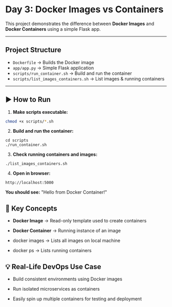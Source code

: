 # Day 3: Docker Images vs Containers

This project demonstrates the difference between **Docker Images** and **Docker Containers** using a simple Flask app.

---

## Project Structure
- `Dockerfile` → Builds the Docker image
- `app/app.py` → Simple Flask application
- `scripts/run_container.sh` → Build and run the container
- `scripts/list_images_containers.sh` → List images & running containers

---

## ▶️ How to Run

1. **Make scripts executable:**
```bash
chmod +x scripts/*.sh
```
2. **Build and run the container:**  
```
cd scripts  
./run_container.sh
``` 
3. **Check running containers and images:**
```
./list_images_containers.sh
```
4. **Open in browser:**
```
http://localhost:5000
```
**You should see:** "Hello from Docker Container!"
## 📝 Key Concepts

* **Docker Image** → Read-only template used to create containers

* **Docker Container** → Running instance of an image

* docker images → Lists all images on local machine

* docker ps → Lists running containers

## 💡 Real-Life DevOps Use Case

* Build consistent environments using Docker images

* Run isolated microservices as containers

* Easily spin up multiple containers for testing and deployment